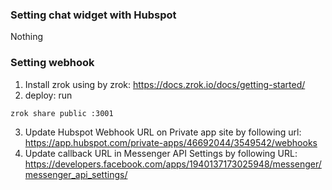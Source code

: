 ### Setting chat widget with Hubspot
Nothing

### Setting webhook
1. Install zrok using by zrok: https://docs.zrok.io/docs/getting-started/
2. deploy: run 
```bash
zrok share public :3001
```
3. Update Hubspot Webhook URL on Private app site by following url: https://app.hubspot.com/private-apps/46692044/3549542/webhooks
4. Update callback URL in Messenger API Settings by following URL: https://developers.facebook.com/apps/1940137173025948/messenger/messenger_api_settings/